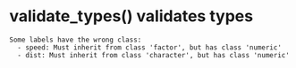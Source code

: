 # validate_types() validates types

    Some labels have the wrong class:
      - speed: Must inherit from class 'factor', but has class 'numeric'
      - dist: Must inherit from class 'character', but has class 'numeric'
    


